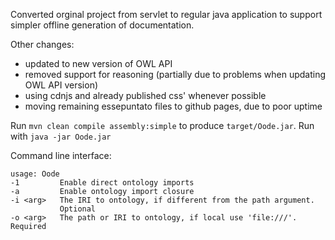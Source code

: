 
Converted orginal project from servlet to regular java application to support simpler offline generation of documentation. 

Other changes:
 - updated to new version of OWL API
 - removed support for reasoning (partially due to problems when updating OWL API version)
 - using cdnjs and already published css' whenever possible
 - moving remaining essepuntato files to github pages, due to poor uptime
 
 
 Run `mvn clean compile assembly:simple` to produce `target/Oode.jar`. Run with `java -jar Oode.jar`
 
 
 Command line interface:
 
 ```
 usage: Oode
 -1         Enable direct ontology imports
 -a         Enable ontology import closure
 -i <arg>   The IRI to ontology, if different from the path argument.
            Optional
 -o <arg>   The path or IRI to ontology, if local use 'file:///'. Required
 ```